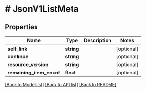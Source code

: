 # # JsonV1ListMeta

## Properties

Name | Type | Description | Notes
------------ | ------------- | ------------- | -------------
**self_link** | **string** |  | [optional]
**continue** | **string** |  | [optional]
**resource_version** | **string** |  | [optional]
**remaining_item_count** | **float** |  | [optional]

[[Back to Model list]](../../README.md#models) [[Back to API list]](../../README.md#endpoints) [[Back to README]](../../README.md)
